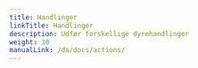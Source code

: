 ```yaml
---
title: Handlinger
linkTitle: Handlinger
description: Udfør forskellige dyrehandlinger
weight: 30
manualLink: /da/docs/actions/
---
```

<script>
  window.location.href = "/da/docs/actions/";
</script>

